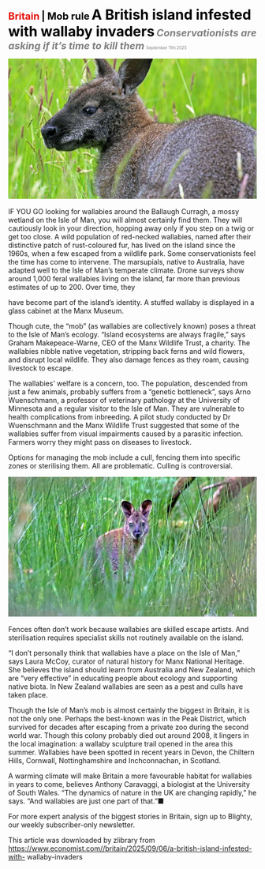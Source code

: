 <span style="color:#E3120B; font-size:14.9pt; font-weight:bold;">Britain</span> <span style="color:#000000; font-size:14.9pt; font-weight:bold;">| Mob rule</span>
<span style="color:#000000; font-size:21.0pt; font-weight:bold;">A British island infested with wallaby invaders</span>
<span style="color:#808080; font-size:14.9pt; font-weight:bold; font-style:italic;">Conservationists are asking if it’s time to kill them</span>
<span style="color:#808080; font-size:6.2pt;">September 11th 2025</span>

![](../images/045_A_British_island_infested_with_wallaby_invaders/p0181_img01.jpeg)

IF YOU GO looking for wallabies around the Ballaugh Curragh, a mossy wetland on the Isle of Man, you will almost certainly find them. They will cautiously look in your direction, hopping away only if you step on a twig or get too close. A wild population of red-necked wallabies, named after their distinctive patch of rust-coloured fur, has lived on the island since the 1960s, when a few escaped from a wildlife park. Some conservationists feel the time has come to intervene. The marsupials, native to Australia, have adapted well to the Isle of Man’s temperate climate. Drone surveys show around 1,000 feral wallabies living on the island, far more than previous estimates of up to 200. Over time, they

have become part of the island’s identity. A stuffed wallaby is displayed in a glass cabinet at the Manx Museum.

Though cute, the “mob” (as wallabies are collectively known) poses a threat to the Isle of Man’s ecology. “Island ecosystems are always fragile,” says Graham Makepeace-Warne, CEO of the Manx Wildlife Trust, a charity. The wallabies nibble native vegetation, stripping back ferns and wild flowers, and disrupt local wildlife. They also damage fences as they roam, causing livestock to escape.

The wallabies’ welfare is a concern, too. The population, descended from just a few animals, probably suffers from a “genetic bottleneck”, says Arno Wuenschmann, a professor of veterinary pathology at the University of Minnesota and a regular visitor to the Isle of Man. They are vulnerable to health complications from inbreeding. A pilot study conducted by Dr Wuenschmann and the Manx Wildlife Trust suggested that some of the wallabies suffer from visual impairments caused by a parasitic infection. Farmers worry they might pass on diseases to livestock.

Options for managing the mob include a cull, fencing them into specific zones or sterilising them. All are problematic. Culling is controversial.

![](../images/045_A_British_island_infested_with_wallaby_invaders/p0182_img01.jpeg)

Fences often don’t work because wallabies are skilled escape artists. And sterilisation requires specialist skills not routinely available on the island.

“I don’t personally think that wallabies have a place on the Isle of Man,” says Laura McCoy, curator of natural history for Manx National Heritage. She believes the island should learn from Australia and New Zealand, which are “very effective” in educating people about ecology and supporting native biota. In New Zealand wallabies are seen as a pest and culls have taken place.

Though the Isle of Man’s mob is almost certainly the biggest in Britain, it is not the only one. Perhaps the best-known was in the Peak District, which survived for decades after escaping from a private zoo during the second world war. Though this colony probably died out around 2008, it lingers in the local imagination: a wallaby sculpture trail opened in the area this summer. Wallabies have been spotted in recent years in Devon, the Chiltern Hills, Cornwall, Nottinghamshire and Inchconnachan, in Scotland.

A warming climate will make Britain a more favourable habitat for wallabies in years to come, believes Anthony Caravaggi, a biologist at the University of South Wales. “The dynamics of nature in the UK are changing rapidly,” he says. “And wallabies are just one part of that.”■

For more expert analysis of the biggest stories in Britain, sign up to Blighty, our weekly subscriber-only newsletter.

This article was downloaded by zlibrary from https://www.economist.com//britain/2025/09/06/a-british-island-infested-with- wallaby-invaders